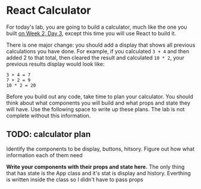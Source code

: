 # React Calculator

For today's lab, you are going to build a calculator, much like the one you built [on Week 2, Day 3](https://github.com/momentum-cohort-2018-07/lab-w2d3), except this time you will use React to build it.

There is one major change: you should add a display that shows all previous calculations you have done. For example, if you calculated `3 + 4` and then added 2 to that total, then cleared the result and calculated `10 * 2`, your previous results display would look like:

```
3 + 4 = 7
7 + 2 = 9
10 * 2 = 20
```

Before you build out any code, take time to plan your calculator. You should think about what components you will build and what props and state they will have. Use the following space to write up these plans. The lab is not complete without this information.

## TODO: calculator plan
Identify the components to be display, buttons, hitsory.
Figure out how what information each of them need


**Write your components with their props and state here.**
The only thing that has state is the App class and it's stat is display and history.  Everthing is written inside the class so I didn't have to pass props
